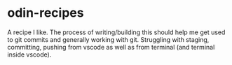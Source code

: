 # odin-recipes
A recipe I like. The process of writing/building this should help me get used to git commits and generally working with git. Struggling with staging, committing, pushing from vscode as well as from terminal (and terminal inside vscode).
